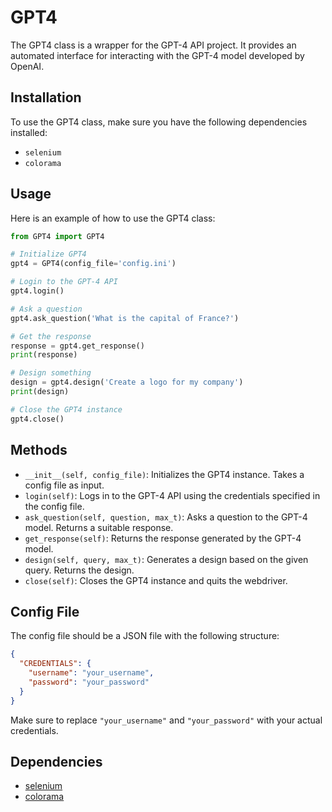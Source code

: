 # GPT4

The GPT4 class is a wrapper for the GPT-4 API project. It provides an automated interface for interacting with the GPT-4 model developed by OpenAI.

## Installation

To use the GPT4 class, make sure you have the following dependencies installed:

- `selenium`
- `colorama`

## Usage

Here is an example of how to use the GPT4 class:

```python
from GPT4 import GPT4

# Initialize GPT4
gpt4 = GPT4(config_file='config.ini')

# Login to the GPT-4 API
gpt4.login()

# Ask a question
gpt4.ask_question('What is the capital of France?')

# Get the response
response = gpt4.get_response()
print(response)

# Design something
design = gpt4.design('Create a logo for my company')
print(design)

# Close the GPT4 instance
gpt4.close()
```

## Methods

- `__init__(self, config_file)`: Initializes the GPT4 instance. Takes a config file as input.
- `login(self)`: Logs in to the GPT-4 API using the credentials specified in the config file.
- `ask_question(self, question, max_t)`: Asks a question to the GPT-4 model. Returns a suitable response.
- `get_response(self)`: Returns the response generated by the GPT-4 model.
- `design(self, query, max_t)`: Generates a design based on the given query. Returns the design.
- `close(self)`: Closes the GPT4 instance and quits the webdriver.

## Config File

The config file should be a JSON file with the following structure:

```json
{
  "CREDENTIALS": {
    "username": "your_username",
    "password": "your_password"
  }
}
```

Make sure to replace `"your_username"` and `"your_password"` with your actual credentials.

## Dependencies

- [selenium](https://pypi.org/project/selenium/)
- [colorama](https://pypi.org/project/colorama/)